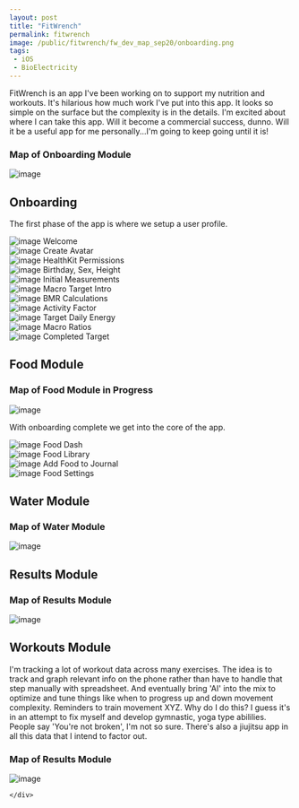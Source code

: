 ```yaml
---
layout: post
title: "FitWrench"
permalink: fitwrench
image: /public/fitwrench/fw_dev_map_sep20/onboarding.png
tags:
 - iOS
 - BioElectricity
---
```


<div class="row align-items-center pb-3">

  <p>FitWrench is an app I've been working on to support my nutrition and workouts. It's hilarious how much work I've
    put into this app. It looks so simple on the surface but the complexity is in the details. I'm excited about where I can take this app. Will it become a commercial success, dunno. Will it be a useful app for me personally...I'm going to keep going until it is!</p>

</div>

<div class="row align-items-center pb-3">

  <div class="col">
  <h3>Map of Onboarding Module</h3>
    <img src="/public/fitwrench/fw_dev_map_sep20/onboarding.png" alt="image" class="img-thumbnail">
  </div>
</div>

<div class="row align-items-center pb-3">

  <h2>Onboarding</h2>

  <p>The first phase of the app is where we setup a user profile.</p>


  <div class="col-4">
    <img src="/public/fitwrench/fw3.png" alt="image" class="img-thumbnail">
    Welcome
  </div>

  <div class="col-4">
    <img src="/public/fitwrench/fw4.png" alt="image" class="img-thumbnail">
    Create Avatar
  </div>

  <div class="col-4">
    <img src="/public/fitwrench/fw1.png" alt="image" class="img-thumbnail">
    HealthKit Permissions
  </div>

  <div class="col-4">
    <img src="/public/fitwrench/fw5.png" alt="image" class="img-thumbnail">
    Birthday, Sex, Height
  </div>

  <div class="col-4">
    <img src="/public/fitwrench/fw6.png" alt="image" class="img-thumbnail">
    Initial Measurements
  </div>

  <div class="col-4">
    <img src="/public/fitwrench/fw7.png" alt="image" class="img-thumbnail">
    Macro Target Intro
  </div>

  <div class="col-4">
    <img src="/public/fitwrench/fw8.png" alt="image" class="img-thumbnail">
    BMR Calculations
  </div>

  <div class="col-4">
    <img src="/public/fitwrench/fw9.png" alt="image" class="img-thumbnail">
    Activity Factor
  </div>

  <div class="col-4">
    <img src="/public/fitwrench/fw10.png" alt="image" class="img-thumbnail">
    Target Daily Energy
  </div>

  <div class="col-4">
    <img src="/public/fitwrench/fw11.png" alt="image" class="img-thumbnail">
    Macro Ratios
  </div>

  <div class="col-4">
    <img src="/public/fitwrench/fw12.png" alt="image" class="img-thumbnail">
    Completed Target
  </div>
</div>

<div class="row align-items-center pb-3">
<h2>Food Module</h2>
  <div class="col">
  <h3>Map of Food Module in Progress</h3>
    <img src="/public/fitwrench/fw_dev_map_sep20/food.png" alt="image" class="img-thumbnail">
    
  </div>
</div>


<div class="row align-items-center pb-3">

  <p>With onboarding complete we get into the core of the app.</p>

  <div class="col-4">
    <img src="/public/fitwrench/fw15.png" alt="image" class="img-thumbnail">
    Food Dash
  </div>

  <div class="col-4">
    <img src="/public/fitwrench/fw13.png" alt="image" class="img-thumbnail">
    Food Library
  </div>

  <div class="col-4">
    <img src="/public/fitwrench/fw14.png" alt="image" class="img-thumbnail">
    Add Food to Journal
  </div>



  <div class="col-4">
    <img src="/public/fitwrench/fw16.png" alt="image" class="img-thumbnail">
    Food Settings
  </div>

</div>

<div class="row align-items-center pb-3">
<h2>Water Module</h2>
  <div class="col">
  <h3>Map of Water Module</h3>
    <img src="/public/fitwrench/fw_dev_map_sep20/water.png" alt="image" class="img-thumbnail">
    
  </div>
</div>

<div class="row align-items-center pb-3">
<h2>Results Module</h2>
  <div class="col">
  <h3>Map of Results Module</h3>
    <img src="/public/fitwrench/fw_dev_map_sep20/suit.png" alt="image" class="img-thumbnail">
    
  </div>
</div>

<div class="row align-items-center pb-3">

  <h2>Workouts Module</h2>

  <p>I'm tracking a lot of workout data across many exercises. The idea is to track and graph relevant info on the phone rather than have to handle that step manually with spreadsheet. And eventually bring 'AI' into the mix to optimize and tune things like when to progress up and down movement complexity. Reminders to train movement XYZ. Why do I do this? I guess it's in an attempt to fix myself and develop gymnastic, yoga type abililies. People say 'You're not broken', I'm not so sure. There's also a jiujitsu app in all this data that I intend to factor out.</p>



  <div class="col">
    <h3>Map of Results Module</h3>
      <img src="/public/fitwrench/movements.png" alt="image" class="img-thumbnail">
      
    </div>
</div>

<!-- <div class="row align-items-center pb-3">

  <h2>Feedback Module</h2>

  <p>Coming soon. Features.</p>

</div> -->